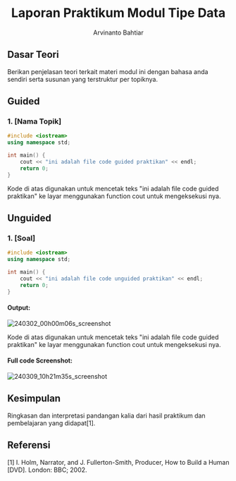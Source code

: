 # <h1 align="center">Laporan Praktikum Modul Tipe Data</h1>
<p align="center">Arvinanto Bahtiar</p>

## Dasar Teori

Berikan penjelasan teori terkait materi modul ini dengan bahasa anda sendiri serta susunan yang terstruktur per topiknya.

## Guided 

### 1. [Nama Topik]

```C++
#include <iostream>
using namespace std;

int main() {
    cout << "ini adalah file code guided praktikan" << endl;
    return 0;
}
```
Kode di atas digunakan untuk mencetak teks "ini adalah file code guided praktikan" ke layar menggunakan function cout untuk mengeksekusi nya.

## Unguided 

### 1. [Soal]

```C++
#include <iostream>
using namespace std;

int main() {
    cout << "ini adalah file code unguided praktikan" << endl;
    return 0;
}
```
#### Output:
![240302_00h00m06s_screenshot](https://github.com/suxeno/Struktur-Data-Assignment/assets/111122086/6d1727a8-fb77-4ecf-81ff-5de9386686b7)

Kode di atas digunakan untuk mencetak teks "ini adalah file code guided praktikan" ke layar menggunakan function cout untuk mengeksekusi nya.

#### Full code Screenshot:
![240309_10h21m35s_screenshot](https://github.com/suxeno/Struktur-Data-Assignment/assets/111122086/41e9641c-ad4e-4e50-9ca4-a0215e336b04)


## Kesimpulan
Ringkasan dan interpretasi pandangan kalia dari hasil praktikum dan pembelajaran yang didapat[1].

## Referensi
[1] I. Holm, Narrator, and J. Fullerton-Smith, Producer, How to Build a Human [DVD]. London: BBC; 2002.
